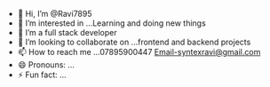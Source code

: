 - 👋 Hi, I’m @Ravi7895
- 👀 I’m interested in ...Learning and doing new things
- 🌱 I’m a full stack developer
- 💞️ I’m looking to collaborate on ...frontend and backend projects
- 📫 How to reach me ...07895900447 Email-syntexravi@gmail.com
- 😄 Pronouns: ...
- ⚡ Fun fact: ...

<!---
Ravi7895/Ravi7895 is a ✨ special ✨ repository because its `README.md` (this file) appears on your GitHub profile.
You can click the Preview link to take a look at your changes.
--->
